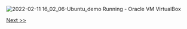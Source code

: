 ![2022-02-11 16_02_06-Ubuntu_demo  Running  - Oracle VM VirtualBox](https://user-images.githubusercontent.com/55657279/153584812-da000ea8-ae9a-43c1-94d7-5548b0c080d5.png)

[Next >>](29.md)
